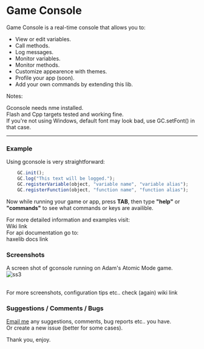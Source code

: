 # Game Console

Game Console is a real-time console that allows you to:

* View or edit variables.
* Call methods.
* Log messages.
* Monitor variables.
* Monitor methods.
* Customize appearence with themes.
* Profile your app (soon).
* Add your own commands by extending this lib.

Notes:<br />

Gconsole needs nme installed.<br />
Flash and Cpp targets tested and working fine.<br />
If you're not using Windows, default font may look bad, use GC.setFont() in that case.
____________

### Example

Using gconsole is very straightforward:

```js
    GC.init();
    GC.log("This text will be logged.");
    GC.registerVariable(object, "variable name", "variable alias");
    GC.registerFunction(object, "function name", "function alias");
```

Now while running your game or app, press **TAB**, then type **"help"** or **"commands"**
to see what commands or keys are availible.

For more detailed information and examples visit:<br />
Wiki link<br />
For api documentation go to:<br />
haxelib docs link<br />

### Screenshots<br />

A screen shot of gconsole running on Adam's Atomic Mode game.<br />
![ss3](http://i1148.photobucket.com/albums/o562/ProG4mr/ss3.png "Using Mode game")<br /><br />

For more screenshots, configuration tips etc.. check (again) wiki link<br />  

### Suggestions / Comments / Bugs 

[Email me](mailto:prog4mr@gmail.com) any suggestions, comments, bug reports etc.. you have.<br />
Or create a new issue (better for some cases). 


Thank you, enjoy.
